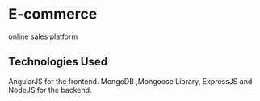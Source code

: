 # E-commerce 

online sales platform

## Technologies Used

AngularJS for the frontend.
MongoDB ,Mongoose Library, ExpressJS and NodeJS for the backend.



